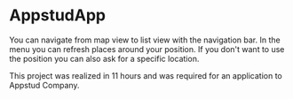 # AppstudApp

You can navigate from map view to list view with the navigation bar.
In the menu you can refresh places around your position. If you don't want to use the position you can also ask for a specific location.

This project was realized in 11 hours and was required for an application to Appstud Company.
